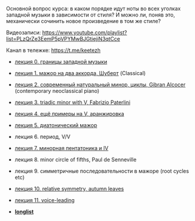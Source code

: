 Основной вопрос курса: в каком порядке идут ноты во всех уголках западной музыки в зависимости от стиля? И можно ли, поняв это, механически сочинить новое произведение в том же стиле?

Видеозаписи: https://www.youtube.com/playlist?list=PLzQrZe3EemP5pVPYMwBJGtiejiN3qtCce

Канал в тележке: https://t.me/keetezh

- [лекция 0. границы западной музыки](00_intro.md)

- [лекция 1. мажор на два аккорда, Шуберт](01_two_chords_in_major.md) (Classical)

- [лекция 2. современный натуральный минор, циклы, Gibran Alcocer](02_21_century_natural_minor_loops.md) (contemporary neoclassical piano)

- [лекция 3. triadic minor with V, Fabrizio Paterlini](03_triadic_minor_V.md)

- [лекция 4. ещё примеры на V, аранжировка](04_V_and_arrangement.md) 

- [лекция 5. диатонический мажор](05_diatonic_major.md)

- лекция 6. период, V/V

- [лекция 7. минорная пентатоника и IV](minor_pentatonic_and_IV.md)

- лекция 8. minor circle of fifths, Paul de Senneville

- лекция 9. симметричные последовательности в мажоре (root cycles etc) 

- [лекция 10. relative symmetry, autumn leaves](10_relative_symmetry.md)

- [лекция 11. voice-leading](11_voice_leading.md)


- [**longlist**](longlist.md)
